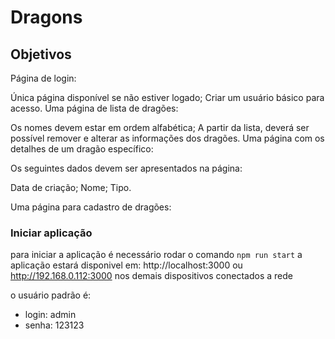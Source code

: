 # Dragons

## Objetivos

Página de login:

Única página disponível se não estiver logado;
Criar um usuário básico para acesso.
Uma página de lista de dragões:

Os nomes devem estar em ordem alfabética;
A partir da lista, deverá ser possível remover e alterar as informações dos dragões.
Uma página com os detalhes de um dragão específico:

Os seguintes dados devem ser apresentados na página:

Data de criação;
Nome;
Tipo.

Uma página para cadastro de dragões:

### Iniciar aplicação

para iniciar a aplicação é necessário rodar o comando `npm run start`
a aplicação estará disponivel em: http://localhost:3000 ou http://192.168.0.112:3000 nos demais dispositivos conectados a rede

o usuário padrão é:
- login: admin
- senha: 123123